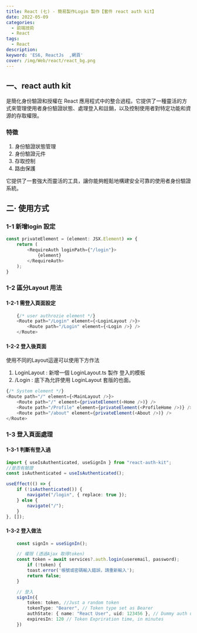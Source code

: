 ```yaml
---
title: React (七) - 簡易製作Login 製作【套件 react auth kit】
date: 2022-05-09
categories: 
  - 前端技術
  - React
tags: 
  - React
description:
keyword: 'ES6, ReactJs  ,網頁'
cover: /img/Web/react/react_bg.png
---
```


## 一、react auth kit
是簡化身份驗證和授權在 React 應用程式中的整合過程。它提供了一種靈活的方式來管理使用者身份驗證狀態、處理登入和註銷，以及控制使用者對特定功能和資源的存取權限。

### 特徵
1. 身份驗證狀態管理
2. 身份驗證元件
3. 存取控制
4. 路由保護

它提供了一套強大而靈活的工具，讓你能夠輕鬆地構建安全可靠的使用者身份驗證系統。

## 二· 使用方式
### 1-1 新增login 設定
```ts
const privateElement = (element: JSX.Element) => {
    return (
        <RequireAuth loginPath={"/login"}>
            {element}
        </RequireAuth>
    );
}
```

### 1-2 區分Layout 用法
#### 1-2-1 需登入頁面設定
```ts
    {/* user authrozie element */}
    <Route path="/Login" element={<LoginLayout />}>
        <Route path="/Login" element={<Login />} />
    </Route>
```
#### 1-2-2 登入後頁面
使用不同的Layout這邊可以使用下方作法
1. LoginLayout : 新增一個 LoginLayout.ts 製作 登入的模板
2. /Login : 底下為允許使用 LoginLayout 套版的也面。
```ts
{/* System element */}
<Route path="/" element={<MainLayout />}>
    <Route path="/" element={privateElement(<Home />)} />
    <Route path="/Profile" element={privateElement(<ProfileHome />)} />
    <Route path="/about" element={privateElement(<About />)} />
</Route>
```

### 1-3 登入頁面處理
#### 1-3-1 判斷有登入過
```ts
import { useIsAuthenticated, useSignIn } from "react-auth-kit";
//是否有驗證
const isAuthenticated = useIsAuthenticated();

useEffect(() => {
    if (!isAuthenticated()) {
        navigate("/login", { replace: true });
    } else {
        navigate("/");
    }
}, []);
```

#### 1-3-2 登入做法
```ts
    const signIn = useSignIn();

    // 權限 (透過Ajax 取得token)
    const token = await services?.auth.login(useremail, password);
        if (!token) {
        toast.error('帳號或密碼輸入錯誤，請重新輸入');
        return false;
    }

    // 登入
    signIn({
        token: token, //Just a random token
        tokenType: "Bearer", // Token type set as Bearer
        authState: { name: "React User", uid: 123456 }, // Dummy auth user state
        expiresIn: 120 // Token Expriration time, in minutes
    })
```
